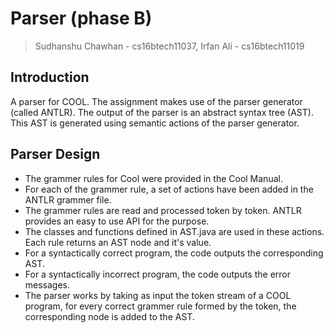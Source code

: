 # Parser (phase B)
> Sudhanshu Chawhan - cs16btech11037, Irfan Ali - cs16btech11019
## Introduction
A parser for COOL. 
The assignment makes use of the parser
generator (called ANTLR). 
The output of the parser is an abstract syntax tree (AST). 
This AST is generated using semantic actions of the parser generator.

## Parser Design

* The grammer rules for Cool were provided in the Cool Manual.
* For each of the grammer rule, a set of actions have been added in the ANTLR grammer file.
* The grammer rules are read and processed token by token. ANTLR provides an easy to use API for the purpose. 
* The classes and functions defined in AST.java are used in these actions. Each rule returns an AST node and it's value.
* For a syntactically correct program, the code outputs the corresponding AST.
* For a syntactically incorrect program, the code outputs the error messages.
* The parser works by taking as input the token stream of a COOL program, for every correct grammer rule formed by the token, the corresponding node is added to the AST.
